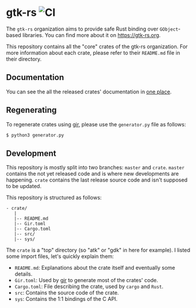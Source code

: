 # gtk-rs ![CI](https://github.com/gtk-rs/gtk-rs/workflows/CI/badge.svg)

The `gtk-rs` organization aims to provide safe Rust binding over `GObject`-based libraries.
You can find more about it on <https://gtk-rs.org>.

This repository contains all the "core" crates of the gtk-rs organization. For more
information about each crate, please refer to their `README.md` file in their directory.

## Documentation

You can see the all the released crates' documentation in
[one place](https://gtk-rs.org/docs-src/).

## Regenerating

To regenerate crates using [gir], please use the `generator.py`
file as follows:

```bash
$ python3 generator.py
```

## Development

This repository is mostly split into two branches: `master` and `crate`.
`master` contains the not yet released code and is where new developments
are happening. `crate` contains the last release source code and isn't supposed to
be updated.

This repository is structured as follows:

```text
- crate/
   |
   |-- README.md
   |-- Gir.toml
   |-- Cargo.toml
   |-- src/
   |-- sys/
```

The `crate` is a "top" directory (so "atk" or "gdk" in here for example). I listed some
import files, let's quickly explain them:

 * `README.md`: Explanations about the crate itself and eventually some details.
 * `Gir.toml`: Used by [gir] to generate most of the crates' code.
 * `Cargo.toml`: File describing the crate, used by `cargo` and `Rust`.
 * `src`: Contains the source code of the crate.
 * `sys`: Contains the 1:1 bindings of the C API.

[gir]: https://github.com/gtk-rs/gir
